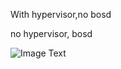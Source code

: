 With hypervisor,no bosd

no hypervisor, bosd

![Image Text](https://github.com/helloobaby/Nmi-Callback/blob/master/kkkkk.png)
